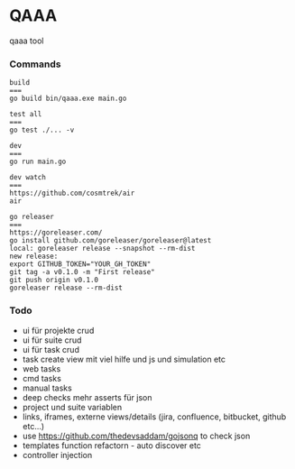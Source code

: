 # QAAA
qaaa tool

### Commands
```
build
===
go build bin/qaaa.exe main.go

test all
===
go test ./... -v

dev
===
go run main.go

dev watch
===
https://github.com/cosmtrek/air
air

go releaser
===
https://goreleaser.com/
go install github.com/goreleaser/goreleaser@latest
local: goreleaser release --snapshot --rm-dist
new release:
export GITHUB_TOKEN="YOUR_GH_TOKEN"
git tag -a v0.1.0 -m "First release"
git push origin v0.1.0
goreleaser release --rm-dist
```


### Todo
- ui für projekte crud
- ui für suite crud
- ui für task crud
- task create view mit viel hilfe und js und simulation etc
- web tasks
- cmd tasks
- manual tasks
- deep checks mehr asserts für json
- project und suite variablen
- links, iframes, externe views/details (jira, confluence, bitbucket, github etc...)
- use https://github.com/thedevsaddam/gojsonq to check json
- templates function refactorn - auto discover etc
- controller injection